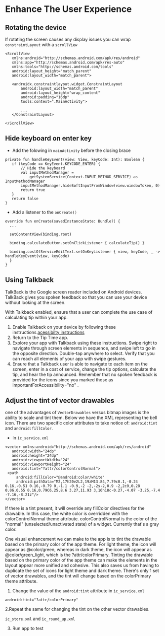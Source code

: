 # Enhance The User Experience

## Rotating the device

If rotating the screen causes any display issues you can wrap `constraintLayout` with a `scrollView`

```
<ScrollView
   xmlns:android="http://schemas.android.com/apk/res/android"
   xmlns:app="http://schemas.android.com/apk/res-auto"
   xmlns:tools="http://schemas.android.com/tools"
   android:layout_height="match_parent"
   android:layout_width="match_parent">

   <androidx.constraintlayout.widget.ConstraintLayout
       android:layout_width="match_parent"
       android:layout_height="wrap_content"
       android:padding="16dp"
       tools:context=".MainActivity">

       ...
   </ConstraintLayout>

</ScrollView>
```

## Hide keyboard on enter key

- Add the folowing in `mainActivity` before the closing brace 

```
private fun handleKeyEvent(view: View, keyCode: Int): Boolean {
   if (keyCode == KeyEvent.KEYCODE_ENTER) {
       // Hide the keyboard
       val inputMethodManager =
           getSystemService(Context.INPUT_METHOD_SERVICE) as InputMethodManager
       inputMethodManager.hideSoftInputFromWindow(view.windowToken, 0)
       return true
   }
   return false
}
```
 
 - Add a listener to the `onCreate()` 

 ```
 override fun onCreate(savedInstanceState: Bundle?) {
   ...

   setContentView(binding.root)

   binding.calculateButton.setOnClickListener { calculateTip() }

   binding.costOfServiceEditText.setOnKeyListener { view, keyCode, _ -> handleKeyEvent(view, keyCode)
   }
}
```

## Using Talkback

TalkBack is the Google screen reader included on Android devices. TalkBack gives you spoken feedback so that you can use your device without looking at the screen.

With Talkback enabled, ensure that a user can complete the use case of calculating tip within your app.

1. Enable Talkback on your device by following these instructions.[acessibilty instructions](https://support.google.com/accessibility/android/answer/6007100)
2. Return to the Tip Time app.
3. Explore your app with Talkback using these instructions. Swipe right to navigate through screen elements in sequence, and swipe left to go in the opposite direction. Double-tap anywhere to select. Verify that you can reach all elements of your app with swipe gestures.
4. Ensure that a Talkback user is able to navigate to each item on the screen, enter in a cost of service, change the tip options, calculate the tip, and hear the tip announced. Remember that no spoken feedback is provided for the icons since you marked those as importantForAccessibility="no" .


## Adjust the tint of vector drawables

one of the advantages of `VectorDrawables` versus bitmap images is the ability to scale and tint them. Below we have the XML representing the bell icon. There are two specific color attributes to take notice of: `android:tint` and `android:fillColor`.

- In `ic_service.xml`

```
<vector xmlns:android="http://schemas.android.com/apk/res/android"
   android:width="24dp"
   android:height="24dp"
   android:viewportWidth="24"
   android:viewportHeight="24"
   android:tint="?attr/colorControlNormal">
 <path
     android:fillColor="@android:color/white"
     android:pathData="M2,17h20v2L2,19zM13.84,7.79c0.1,-0.24 0.16,-0.51 0.16,-0.79 0,-1.1 -0.9,-2 -2,-2s-2,0.9 -2,2c0,0.28 0.06,0.55 0.16,0.79C6.25,8.6 3.27,11.93 3,16h18c-0.27,-4.07 -3.25,-7.4 -7.16,-8.21z"/>
</vector>
```

If there is a tint present, it will override any fillColor directives for the drawable. In this case, the white color is overridden with the colorControlNormal theme attribute. colorControlNormal is the color of the "normal" (unselected/unactivated state) of a widget. Currently that's a gray color.

One visual enhancement we can make to the app is to tint the drawable based on the primary color of the app theme. For light theme, the icon will appear as @color/green, whereas in dark theme, the icon will appear as @color/green_light, which is the ?attr/colorPrimary. Tinting the drawable based on the primary color of the app theme can make the elements in the layout appear more unified and cohesive. This also saves us from having to duplicate the set of icons for light theme and dark theme. There's only 1 set of vector drawables, and the tint will change based on the colorPrimary theme attribute.

1. Change the value of the `android:tint` attribute in `ic_service.xml`

`android:tint="?attr/colorPrimary"`

2.Repeat the same for changing the tint on the other vector drawables.

`ic_store.xml` and `ic_round_up.xml`

3. Run app to test


